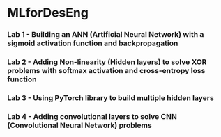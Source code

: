 # MLforDesEng

### Lab 1 - Building an ANN (Artificial Neural Network) with a sigmoid activation function and backpropagation

### Lab 2 - Adding Non-linearity (Hidden layers) to solve XOR problems with softmax activation and cross-entropy loss function

### Lab 3 - Using PyTorch library to build multiple hidden layers

### Lab 4 - Adding convolutional layers to solve CNN (Convolutional Neural Network) problems
